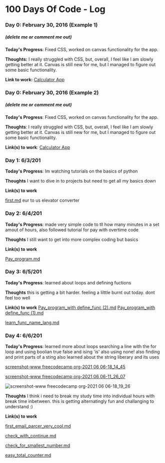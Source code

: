 # 100 Days Of Code - Log

### Day 0: February 30, 2016 (Example 1)
##### (delete me or comment me out)

**Today's Progress**: Fixed CSS, worked on canvas functionality for the app.

**Thoughts:** I really struggled with CSS, but, overall, I feel like I am slowly getting better at it. Canvas is still new for me, but I managed to figure out some basic functionality.

**Link to work:** [Calculator App](http://www.example.com)

### Day 0: February 30, 2016 (Example 2)
##### (delete me or comment me out)

**Today's Progress**: Fixed CSS, worked on canvas functionality for the app.

**Thoughts**: I really struggled with CSS, but, overall, I feel like I am slowly getting better at it. Canvas is still new for me, but I managed to figure out some basic functionality.

**Link(s) to work**: [Calculator App](http://www.example.com)


### Day 1: 6/3/201

**Today's Progress**: Im watching tutorials on the basics of python 

**Thoughts** I want to dive in to projects but need to get all my basics down

**Link(s) to work**


[first.md](https://github.com/Elijahnohands/100-days-of-code/files/6595241/first.md) eur to us elevator converter

### Day 2: 6/4/201

**Today's Progress**: made very simple code to tll how many minutes in a set amout of hours, also followed tutorial for pay with overtime code

**Thoughts** I still want to get into more complex coding but basics 

**Link(s) to work**

[Pay_program.md](https://github.com/Elijahnohands/100-days-of-code/files/6601696/Pay_program.md)


### Day 3: 6/5/201

**Today's Progress**: learned about loops and defining fuctions

**Thoughts** this is getting a bit harder. feeling a lilttle burnt out today. dont feel too well


**Link(s) to work**
[Pay_program_with define_func (2).md](https://github.com/Elijahnohands/100-days-of-code/files/6603261/Pay_program_with.define_func.2.md)
[Pay_program_with define_func (1).md](https://github.com/Elijahnohands/100-days-of-code/files/6603262/Pay_program_with.define_func.1.md)

[learn_func_name_lang.md](https://github.com/Elijahnohands/100-days-of-code/files/6603255/learn_func_name_lang.md)


### Day 4: 6/6/201

**Today's Progress**: learned more about loops searching a line with the for loop and using boolian true false and ising 'is' also using none! also finding and print parts of a sting also learned about the string liberary and its uses


[screenshot-www freecodecamp org-2021 06 06-18_14_45](https://user-images.githubusercontent.com/85261864/120941858-1f55c780-c6f3-11eb-9940-0126a35068ce.png)


[screenshot-www freecodecamp org-2021 06 06-11_26_07](https://user-images.githubusercontent.com/85261864/120930126-0da3fe00-c6ba-11eb-819a-35091cfb9b35.png)

![screenshot-www freecodecamp org-2021 06 06-18_19_26](https://user-images.githubusercontent.com/85261864/120941983-c5a1cd00-c6f3-11eb-9367-fa696f14798b.png)



**Thoughts** I think i need to break my study time into individual hours with break time inbetween. this is getting alternatingly fun and challanging to understand :)


**Link(s) to work**


[first_email_parcer_very_cool.md](https://github.com/Elijahnohands/100-days-of-code/files/6605028/first_email_parcer_very_cool.md)


[check_with_continue.md](https://github.com/Elijahnohands/100-days-of-code/files/6605030/check_with_continue.md)

[check_for_smallest_number.md](https://github.com/Elijahnohands/100-days-of-code/files/6605031/check_for_smallest_number.md)

[easy_total_counter.md](https://github.com/Elijahnohands/100-days-of-code/files/6605032/easy_total_counter.md)


